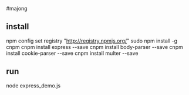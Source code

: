 #majong

## install
npm config set registry "http://registry.npmjs.org/"
sudo npm install -g cnpm
cnpm install express --save 
cnpm install body-parser --save
cnpm install cookie-parser --save
cnpm install multer --save

## run
node express_demo.js
